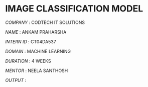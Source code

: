 # IMAGE CLASSIFICATION MODEL

*COMPANY* : CODTECH IT SOLUTIONS

*NAME* : ANKAM PRAHARSHA

*INTERN ID* : CT04DA537

*DOMAIN* : MACHINE LEARNING

*DURATION* : 4 WEEKS

*MENTOR* : NEELA SANTHOSH

*OUTPUT* : 
